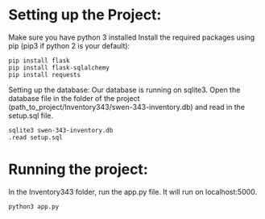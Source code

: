 # Setting up the Project:
Make sure you have python 3 installed
Install the required packages using pip (pip3 if python 2 is your default):
```
pip install flask
pip install flask-sqlalchemy
pip install requests
```
Setting up the database:
Our database is running on sqlite3.  Open the database file in the folder of the project (path_to_project/Inventory343/swen-343-inventory.db) and read in the setup.sql file.
```
sqlite3 swen-343-inventory.db
.read setup.sql
```

# Running the project:
In the Inventory343 folder, run the app.py file.  It will run on localhost:5000.
```
python3 app.py
```
